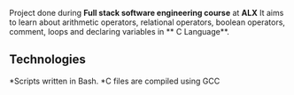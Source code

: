 Project done during **Full stack software engineering course** at **ALX** It aims to learn about arithmetic operators, relational operators, boolean operators, comment, loops and declaring variables in ** C Language**.

## Technologies
*Scripts written in Bash.
*C files are compiled using GCC
